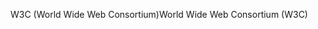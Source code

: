 <span data-ttu-id="51d59-101">W3C (World Wide Web Consortium)</span><span class="sxs-lookup"><span data-stu-id="51d59-101">World Wide Web Consortium (W3C)</span></span>